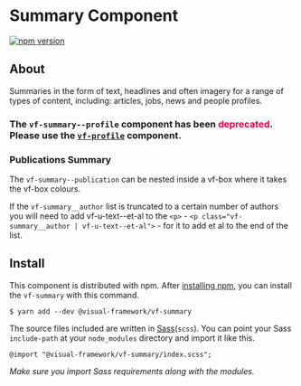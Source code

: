 # Summary Component

[![npm version](https://badge.fury.io/js/%40visual-framework%2Fvf-summary.svg)](https://badge.fury.io/js/%40visual-framework%2Fvf-summary)

## About

Summaries in the form of text, headlines and often imagery for a range of types of content, including: articles, jobs, news and people profiles.

<h3>The <code>vf-summary--profile</code> component has been <span style="color: rgb(228, 0, 70);">deprecated</span>. Please use the <a class="vf-link" href="/components/detail/vf-profile"><code>vf-profile</code></a> component.</h3> 

### Publications Summary

The `vf-summary--publication` can be nested inside a vf-box where it takes the vf-box colours.

If the `vf-summary__author` list is truncated to a certain number of authors you will need to add vf-u-text--et-al to the `<p>` - `<p class="vf-summary__author | vf-u-text--et-al">` - for it to add et al to the end of the list.

## Install

This component is distributed with npm. After [installing npm](https://www.npmjs.com/get-npm), you can install the `vf-summary` with this command.

```
$ yarn add --dev @visual-framework/vf-summary
```

The source files included are written in [Sass](http://sass-lang.com)(`scss`). You can point your Sass `include-path` at your `node_modules` directory and import it like this.

```
@import "@visual-framework/vf-summary/index.scss";
```

_Make sure you import Sass requirements along with the modules._
